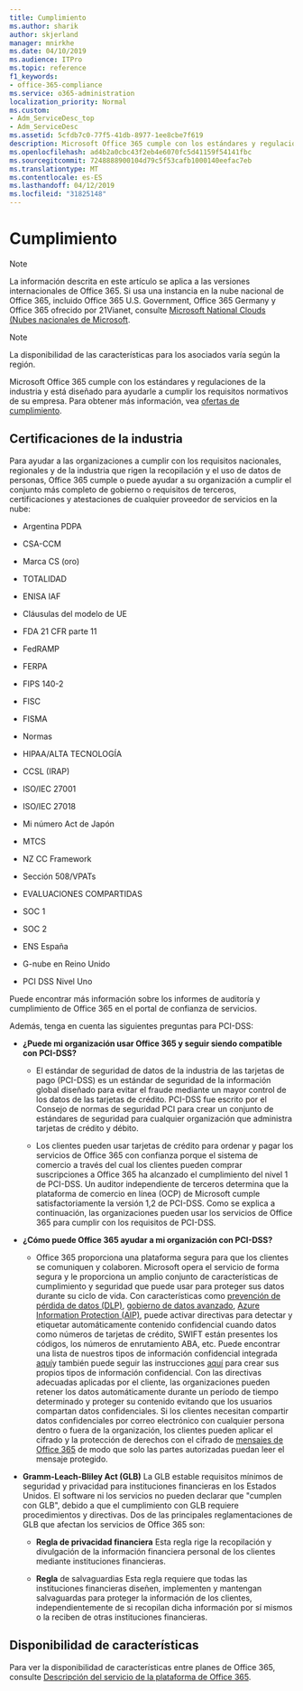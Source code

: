 ```yaml
---
title: Cumplimiento
ms.author: sharik
author: skjerland
manager: mnirkhe
ms.date: 04/10/2019
ms.audience: ITPro
ms.topic: reference
f1_keywords:
- office-365-compliance
ms.service: o365-administration
localization_priority: Normal
ms.custom:
- Adm_ServiceDesc_top
- Adm_ServiceDesc
ms.assetid: 5cfdb7c0-77f5-41db-8977-1ee8cbe7f619
description: Microsoft Office 365 cumple con los estándares y regulaciones de la industria y está diseñado para ayudarle a cumplir los requisitos normativos de su empresa. Para obtener más información, vea ofertas de cumplimiento.
ms.openlocfilehash: ad4b2a0cbc43f2eb4e6070fc5d41159f54141fbc
ms.sourcegitcommit: 7248888900104d79c5f53cafb1000140eefac7eb
ms.translationtype: MT
ms.contentlocale: es-ES
ms.lasthandoff: 04/12/2019
ms.locfileid: "31825148"
---
```

# <a name="compliance"></a>Cumplimiento

> [!NOTE]
> La información descrita en este artículo se aplica a las versiones internacionales de Office 365. Si usa una instancia en la nube nacional de Office 365, incluido Office 365 U.S. Government, Office 365 Germany y Office 365 ofrecido por 21Vianet, consulte [Microsoft National Clouds (Nubes nacionales de Microsoft](https://go.microsoft.com/fwlink/?linkid=841582). 
  
> [!NOTE]
> La disponibilidad de las características para los asociados varía según la región. 
  
Microsoft Office 365 cumple con los estándares y regulaciones de la industria y está diseñado para ayudarle a cumplir los requisitos normativos de su empresa. Para obtener más información, vea [ofertas de cumplimiento](https://go.microsoft.com/fwlink/?linkid=864391).
  
## <a name="industry-certifications"></a>Certificaciones de la industria

Para ayudar a las organizaciones a cumplir con los requisitos nacionales, regionales y de la industria que rigen la recopilación y el uso de datos de personas, Office 365 cumple o puede ayudar a su organización a cumplir el conjunto más completo de gobierno o requisitos de terceros, certificaciones y atestaciones de cualquier proveedor de servicios en la nube:
  
- Argentina PDPA
    
- CSA-CCM
    
- Marca CS (oro)
    
- TOTALIDAD
    
- ENISA IAF
    
- Cláusulas del modelo de UE
    
- FDA 21 CFR parte 11
    
- FedRAMP
    
- FERPA
    
- FIPS 140-2
    
- FISC
    
- FISMA
    
- Normas
    
- HIPAA/ALTA TECNOLOGÍA
    
- CCSL (IRAP)
    
- ISO/IEC 27001
    
- ISO/IEC 27018
    
- Mi número Act de Japón
    
- MTCS
    
- NZ CC Framework
    
- Sección 508/VPATs
    
- EVALUACIONES COMPARTIDAS
    
- SOC 1
    
- SOC 2
    
- ENS España
    
- G-nube en Reino Unido
    
- PCI DSS Nivel Uno
    
Puede encontrar más información sobre los informes de auditoría y cumplimiento de Office 365 en el portal de confianza de servicios.
  
Además, tenga en cuenta las siguientes preguntas para PCI-DSS:
  
- **¿Puede mi organización usar Office 365 y seguir siendo compatible con PCI-DSS?**
    
  - El estándar de seguridad de datos de la industria de las tarjetas de pago (PCI-DSS) es un estándar de seguridad de la información global diseñado para evitar el fraude mediante un mayor control de los datos de las tarjetas de crédito. PCI-DSS fue escrito por el Consejo de normas de seguridad PCI para crear un conjunto de estándares de seguridad para cualquier organización que administra tarjetas de crédito y débito.
    
  - Los clientes pueden usar tarjetas de crédito para ordenar y pagar los servicios de Office 365 con confianza porque el sistema de comercio a través del cual los clientes pueden comprar suscripciones a Office 365 ha alcanzado el cumplimiento del nivel 1 de PCI-DSS. Un auditor independiente de terceros determina que la plataforma de comercio en línea (OCP) de Microsoft cumple satisfactoriamente la versión 1,2 de PCI-DSS. Como se explica a continuación, las organizaciones pueden usar los servicios de Office 365 para cumplir con los requisitos de PCI-DSS.
    
- **¿Cómo puede Office 365 ayudar a mi organización con PCI-DSS?**
    
  - Office 365 proporciona una plataforma segura para que los clientes se comuniquen y colaboren. Microsoft opera el servicio de forma segura y le proporciona un amplio conjunto de características de cumplimiento y seguridad que puede usar para proteger sus datos durante su ciclo de vida. Con características como [prevención de pérdida de datos (DLP)](https://go.microsoft.com/fwlink/?linkid=868520), [gobierno de datos avanzado](https://go.microsoft.com/fwlink/?linkid=863925), [Azure Information Protection (AIP)](https://go.microsoft.com/fwlink/?linkid=868521), puede activar directivas para detectar y etiquetar automáticamente contenido confidencial cuando datos como números de tarjetas de crédito, SWIFT están presentes los códigos, los números de enrutamiento ABA, etc. Puede encontrar una lista de nuestros tipos de información confidencial integrada [aquí](https://go.microsoft.com/fwlink/?linkid=868522)y también puede seguir las instrucciones [aquí](https://go.microsoft.com/fwlink/?linkid=868523) para crear sus propios tipos de información confidencial. Con las directivas adecuadas aplicadas por el cliente, las organizaciones pueden retener los datos automáticamente durante un período de tiempo determinado y proteger su contenido evitando que los usuarios compartan datos confidenciales. Si los clientes necesitan compartir datos confidenciales por correo electrónico con cualquier persona dentro o fuera de la organización, los clientes pueden aplicar el cifrado y la protección de derechos con el cifrado de [mensajes de Office 365](https://go.microsoft.com/fwlink/?linkid=858986) de modo que solo las partes autorizadas puedan leer el mensaje protegido. 
    
- **Gramm-Leach-Bliley Act (GLB)** La GLB estable requisitos mínimos de seguridad y privacidad para instituciones financieras en los Estados Unidos. El software ni los servicios no pueden declarar que "cumplen con GLB", debido a que el cumplimiento con GLB requiere procedimientos y directivas. Dos de las principales reglamentaciones de GLB que afectan los servicios de Office 365 son: 
    
  - **Regla de privacidad financiera** Esta regla rige la recopilación y divulgación de la información financiera personal de los clientes mediante instituciones financieras. 
    
  - **Regla** de salvaguardias Esta regla requiere que todas las instituciones financieras diseñen, implementen y mantengan salvaguardas para proteger la información de los clientes, independientemente de si recopilan dicha información por sí mismos o la reciben de otras instituciones financieras. 
    
## <a name="feature-availability"></a>Disponibilidad de características

Para ver la disponibilidad de características entre planes de Office 365, consulte [Descripción del servicio de la plataforma de Office 365](https://technet.microsoft.com/en-us/library/office-365-platform-service-description.aspx).
  

